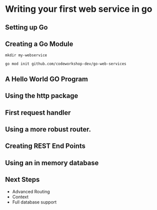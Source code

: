# Writing your first web service in go

## Setting up Go

## Creating a Go Module
`mkdir my-webservice`

`go mod init github.com/codeworkshop-dev/go-web-services`

## A Hello World GO Program

## Using the http package

## First request handler

## Using a more robust router.


## Creating REST End Points

## Using an in memory database

## Next Steps
* Advanced Routing
* Context
* Full database support
